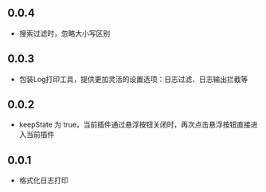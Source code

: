 ## 0.0.4

* 搜索过滤时，忽略大小写区别

## 0.0.3

* 包装Log打印工具，提供更加灵活的设置选项：日志过滤、日志输出拦截等

## 0.0.2

* keepState 为 true，当前插件通过悬浮按钮关闭时，再次点击悬浮按钮直接进入当前插件

## 0.0.1

* 格式化日志打印